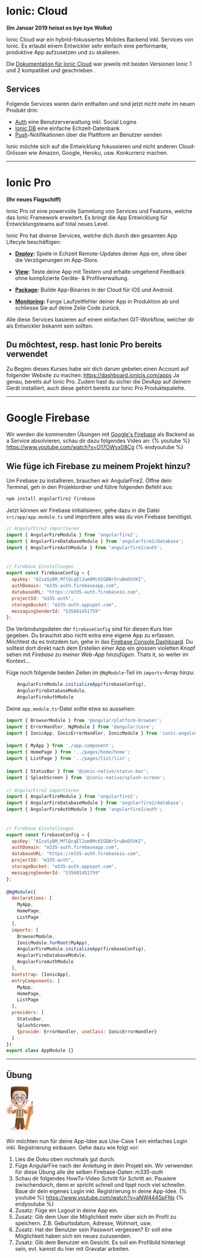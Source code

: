 # Ionic: Cloud 
**(Im Januar 2019 heisst es bye bye Wolke)**

Ionic Cloud war ein hybrid-fokussiertes Mobiles Backend inkl. Services von Ionic. Es erlaubt einem Entwickler sehr einfach eine performante, produktive App aufzusetzen und zu skalieren.  

Die [Dokumentation für Ionic Cloud](http://docs.ionic.io/) war jeweils mit beiden Versionen Ionic 1 und 2 kompatibel und geschrieben .

## Services

Folgende Services waren darin enthalten und sind jetzt nicht mehr im neuen Produkt drin:
* [Auth](http://docs.ionic.io/services/auth/) eine Benutzerverwaltung inkl. Social Logins
* [Ionic DB](http://docs.ionic.io/services/database/) eine einfache Echzeit-Datenbank
* [Push](http://docs.ionic.io/services/push/)-Notifikationen über die Plattform an Benutzer senden

Ionic möchte sich auf die Entwicklung fokussieren und nicht anderen Cloud-Grössen wie Amazon, Google, Heroku, usw. Konkurrenz machen. 

---

# Ionic Pro
**(Ihr neues Flagschiff)**

Ionic Pro ist eine powervolle Sammlung von Services und Features, welche das Ionic Framework erweitert. Es bringt die App Entwicklung für Entwicklungsteams auf total neues Level.

Ionic Pro hat diverse Services, welche dich durch den gesamten App Lifecyle beschäftigen:

* **[Deploy](https://ionicframework.com/docs/pro/deploy/):** Spiele in Echzeit Remote-Updates deiner App ein, ohne über die Verzögerungen im App-Store.

* **[View](https://ionicframework.com/docs/pro/view/):** Teste deine App mit Testern und erhalte umgehend Feedback ohne komplizierte Geräte- & Profilverwaltung.

* **[Package](https://ionicframework.com/docs/pro/package/):** Builde App-Binaries in der Cloud für iOS und Android.

* **[Monitoring](https://ionicframework.com/docs/pro/monitoring/):** Fange Laufzeitfehler deiner App in Produktion ab und schliesse Sie auf deine Zeile Code zurück.

Alle diese Services basieren auf einem einfachen GIT-Workflow, welcher dir als Entwickler bekannt sein sollten.

## Du möchtest, resp. hast Ionic Pro bereits verwendet
Zu Beginn dieses Kurses habe wir dich darum gebeten einen Account auf folgender Website zu machen:
https://dashboard.ionicjs.com/apps 
Ja genau, bereits auf Ionic Pro. Zudem hast du sicher die DevApp auf deinem Gerät installiert, auch diese gehört bereits zur Ionic Pro Produktepalette.


---
# Google Firebase
Wir werden die kommenden Übungen mit [Google's Firebase](https://firebase.google.com/) als Backend as a Service absolvieren, schau dir dazu folgendes Video an:
{% youtube %} https://www.youtube.com/watch?v=O17OWyx08Cg {% endyoutube %}

## Wie füge ich Firebase zu meinem Projekt hinzu?
Um Firebase zu installieren, brauchen wir AngularFire2. Öffne dein Terminal, geh in den Projektordner und führe folgenden Befehl aus:
```bash
npm install angularfire2 firebase
```

Jetzt können wir Firebase initialisieren, gehe dazu in die Datei `src/app/app.module.ts` und importiere alles was du von Firebase benötigst.
```js
// AngularFire2 importieren
import { AngularFireModule } from 'angularfire2';
import { AngularFireDatabaseModule } from 'angularfire2/database';
import { AngularFireAuthModule } from 'angularfire2/auth';


// Firebase Einstellungen 
export const firebaseConfig = {
  apiKey: "AIzaSyBM_MflQcqElJum8Mc6IGDBr5ruBeDSVKI",
  authDomain: "m335-auth.firebaseapp.com",
  databaseURL: "https://m335-auth.firebaseio.com",
  projectId: "m335-auth",
  storageBucket: "m335-auth.appspot.com",
  messagingSenderId: "535601451759"
};

```

Die Verbindungsdaten der `firebaseConfig` sind für diesen Kurs hier gegeben. Du brauchst also nicht extra eine eigene App zu erfassen.
Möchtest du es trotzdem tun, gehe in das [Firebase Console Dashboard](https://console.firebase.google.com). Du solltest dort direkt nach dem 
Erstellen einer App ein grossen violetten Knopf sehen mit _Firebase zu meiner Web-App hinzufügen_. Thats it, so weiter im Kontext...

Füge noch folgende beiden Zeilen im `@NgModule`-Teil im `imports`-Array hinzu: 
```js
    AngularFireModule.initializeApp(firebaseConfig),
    AngularFireDatabaseModule,
    AngularFireAuthModule
```


Deine `app.module.ts`-Datei sollte etwa so aussehen:
```js
import { BrowserModule } from '@angular/platform-browser';
import { ErrorHandler, NgModule } from '@angular/core';
import { IonicApp, IonicErrorHandler, IonicModule } from 'ionic-angular';

import { MyApp } from './app.component';
import { HomePage } from '../pages/home/home';
import { ListPage } from '../pages/list/list';

import { StatusBar } from '@ionic-native/status-bar';
import { SplashScreen } from '@ionic-native/splash-screen';

// AngularFire2 importieren
import { AngularFireModule } from 'angularfire2';
import { AngularFireDatabaseModule } from 'angularfire2/database';
import { AngularFireAuthModule } from 'angularfire2/auth';


// Firebase Einstellungen 
export const firebaseConfig = {
  apiKey: "AIzaSyBM_MflQcqElJum8Mc6IGDBr5ruBeDSVKI",
  authDomain: "m335-auth.firebaseapp.com",
  databaseURL: "https://m335-auth.firebaseio.com",
  projectId: "m335-auth",
  storageBucket: "m335-auth.appspot.com",
  messagingSenderId: "535601451759"
};

@NgModule({
  declarations: [
    MyApp,
    HomePage,
    ListPage
  ],
  imports: [
    BrowserModule,
    IonicModule.forRoot(MyApp),
    AngularFireModule.initializeApp(firebaseConfig),
    AngularFireDatabaseModule,
    AngularFireAuthModule
  ],
  bootstrap: [IonicApp],
  entryComponents: [
    MyApp,
    HomePage,
    ListPage
  ],
  providers: [
    StatusBar,
    SplashScreen,
    {provide: ErrorHandler, useClass: IonicErrorHandler}
  ]
})
export class AppModule {}
```

---

## Übung

![](/_allgemein/ralph_uebung.png)

Wir möchten nun für deine App-Idee aus Use-Case 1 ein einfaches Login inkl. Registrierung einbauen. Gehe dazu wie folgt vor:
1. Lies die Doku oben nochmals gut durch.
2. Füge AngularFire nach der Anleitung in dein Projekt ein. Wir verwenden für diese Übung alle die selben Firebase-Daten: _m335-auth_ 
3. Schau dir folgendes HowTo-Video Schritt für Schritt an. Pausiere zwischendurch, denn er spricht schnell und tippt noch viel schneller. Baue dir dein eigenes Login inkl. Registrierung in deine App-Idee.  {% youtube %} https://www.youtube.com/watch?v=aNW444SpFNs {% endyoutube %}
4. Zusatz: Füge ein Logout in deine App ein.
5. Zusatz: Gib dem User die Möglichkeit mehr über sich im Profil zu speichern. Z.B. Geburtsdatum, Adresse, Wohnort, usw.
6. Zusatz: Hat der Benutzer sein Passwort vergessen? Er soll eine Möglichkeit haben sich ein neues zuzusenden.
8. Zusatz: Gib dem Benutzer ein Gesicht. Es soll ein Profilbild hinterlegt sein, evt. kannst du hier mit Gravatar arbeiten.



